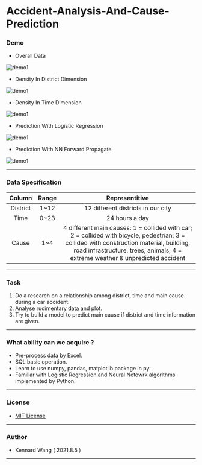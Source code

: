 # Accident-Analysis-And-Cause-Prediction

### Demo
+ Overall Data

![demo1](https://kennardwang.github.io/ImageSource/Accident-Analysis-And-Cause-Prediction/demo1.png)

+ Density In District Dimension

![demo1](https://kennardwang.github.io/ImageSource/Accident-Analysis-And-Cause-Prediction/demo2.png)

+ Density In Time Dimension

![demo1](https://kennardwang.github.io/ImageSource/Accident-Analysis-And-Cause-Prediction/demo3.png)

+ Prediction With Logistic Regression

![demo1](https://kennardwang.github.io/ImageSource/Accident-Analysis-And-Cause-Prediction/demo4.png)

+ Prediction With NN Forward Propagate

![demo1](https://kennardwang.github.io/ImageSource/Accident-Analysis-And-Cause-Prediction/demo5.png)


------
### Data Specification

|Column|Range|Representitive|
|:---:|:---:|:---:|
|District|1~12|12 different districts in our city|
|Time|0~23|24 hours a day|
|Cause|1~4|4 different main causes: 1 = collided with car; 2 = collided with bicycle, pedestrian; 3 = collided with construction material, building, road infrastructure, trees, animals; 4 = extreme weather & unpredicted accident

------
### Task
1. Do a research on a relationship among district, time and main cause during a car accident.
2. Analyse rudimentary data and plot.
3. Try to build a model to predict main cause if district and time information are given.

------
### What ability can we acquire ? 
+ Pre-process data by Excel.
+ SQL basic operation.
+ Learn to use numpy, pandas, matplotlib package in py.
+ Familiar with Logistic Regression and Neural Netowrk algorithms implemented by Python.

------
### License
+ [MIT License](https://github.com/KennardWang/Accident-Analysis-And-Cause-Prediction/blob/master/LICENSE)
------
### Author
+ Kennard Wang ( 2021.8.5 )
------
